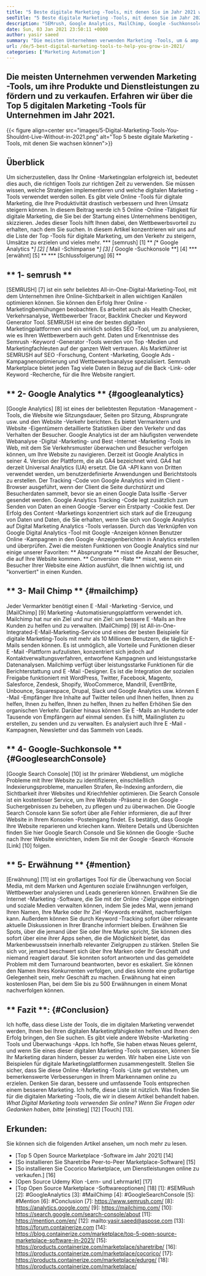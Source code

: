 ```yaml
---
title: "5 Beste digitale Marketing -Tools, mit denen Sie im Jahr 2021 wachsen können" 
seoTitle: "5 Beste digitale Marketing -Tools, mit denen Sie im Jahr 2021 wachsen können" 
description: "SEMrush, Google Analytics, MailChimp, Google -Suchkonsole und Erwähnung sind die günstigsten und nützlichsten, besten digitalen Marketing -Tools, um das Geschäft auszubauen." 
date: Sun, 03 Jan 2021 23:50:11 +0000
author: yasir saeed
summary: "Die meisten Unternehmen verwenden Marketing -Tools, um & amp; Verkaufen Sie ihre Produkte und Dienstleistungen. Erfahren wir 2021 über die Top 5 digitalen Marketing -Tools für Unternehmen." 
url: /de/5-best-digital-marketing-tools-to-help-you-grow-in-2021/
categories: ['Marketing Automation']
---
```


## Die meisten Unternehmen verwenden Marketing -Tools, um ihre Produkte und Dienstleistungen zu fördern und zu verkaufen. Erfahren wir über die Top 5 digitalen Marketing -Tools für Unternehmen im Jahr 2021.

{{< figure align=center src="images/5-Digital-Marketing-Tools-You-Shouldnt-Live-Without-in-2021.png" alt="Top 5 beste digitale Marketing -Tools, mit denen Sie wachsen können">}}


## **Überblick**
Um sicherzustellen, dass Ihr Online -Marketingplan erfolgreich ist, bedeutet dies auch, die richtigen Tools zur richtigen Zeit zu verwenden. Sie müssen wissen, welche Strategien implementieren und welche digitalen Marketing -Tools verwendet werden sollen. Es gibt viele Online -Tools für digitale Marketing, die Ihre Produktivität drastisch verbessern und Ihren Umsatz steigern können. In diesem Beitrag werde ich 5 Online -Online -Tätigkeit für digitale Marketing, die Sie bei der Startung eines Unternehmens benötigen, skizzieren. Jedes dieser Tools hilft Ihnen dabei, den Wettbewerbsvorteil zu erhalten, nach dem Sie suchen.
In diesem Artikel konzentrieren wir uns auf die Liste der Top -Tools für digitale Marketing, um den Verkehr zu steigern, Umsätze zu erzielen und vieles mehr.
  *** [semrush] [1] **
  *[** Google Analytics **] [2]
  *[** Mail -Schimpanse **] [3]
  *[** Google -Suchkonsole **] [4]
  *** [erwähnt] [5] **
  *** [Schlussfolgerung] [6] **

## ** 1- semrush **
[SEMRUSH] [7] ist ein sehr beliebtes All-in-One-Digital-Marketing-Tool, mit dem Unternehmen ihre Online-Sichtbarkeit in allen wichtigen Kanälen optimieren können. Sie können den Erfolg Ihrer Online -Marketingbemühungen beobachten. Es arbeitet auch als Health Checker, Verkehrsanalyse, Wettbewerber Tracor, Backlink Checker und Keyword Generator Tool. SEMRUSH ist eine der besten digitalen Marketingplattformen und ein wirklich solides SEO -Tool, um zu analysieren, wie es Ihren Wettbewerbern auch geht.
Daten und Erkenntnisse des Semrush -Keyword -Generator -Tools werden von Top -Medien und Marketingfachleuten auf der ganzen Welt vertrauen. Als Marktführer ist SEMRUSH auf SEO -Forschung, Content -Marketing, Google Ads -Kampagnenoptimierung und Wettbewerbsanalyse spezialisiert. Semrush Marketplace bietet jeden Tag viele Daten in Bezug auf die Back -Link- oder Keyword -Recherche, für die Ihre Website rangiert.

## ** 2- Google Analytics ** {#googleanalytics}
[Google Analytics] [8] ist eines der beliebtesten Reputation -Management -Tools, die Website wie Sitzungsdauer, Seiten pro Sitzung, Absprungrate usw. und den Website -Verkehr berichten. Es bietet Vermarktern und Website -Eigentümern detaillierte Statistiken über den Verkehr und das Verhalten der Besucher. Google Analytics ist der am häufigsten verwendete Webanalyse -Digital -Marketing- und Best -Internet -Marketing -Tools im Web, mit dem Sie Verkehrsmuster überwachen und Besucher verfolgen können, um Ihre Website zu navigieren.
Derzeit ist Google Analytics in seiner 4. Version der Plattform, die als GA4 bezeichnet wird. GA4 hat derzeit Universal Analytics (UA) ersetzt. Die GA -API kann von Dritten verwendet werden, um benutzerdefinierte Anwendungen und Berichtstools zu erstellen. Der Tracking -Code von Google Analytics wird im Client -Browser ausgeführt, wenn der Client die Seite durchstürzt und Besucherdaten sammelt, bevor sie an einen Google Data Issifle -Server gesendet werden. Google Analytics Tracking -Code legt zusätzlich zum Senden von Daten an einen Google -Server ein Erstparty -Cookie fest. Der Erfolg des Content -Marketings konzentriert sich stark auf die Erzeugung von Daten und Daten, die Sie erhalten, wenn Sie sich von Google Analytics auf Digital Marketing Analytics -Tools verlassen.
Durch das Verknüpfen von Google Digital Analytics -Tool mit Google -Anzeigen können Benutzer Online -Kampagnen in den Google -Anzeigenberichten in Analytics erstellen und überprüfen. Zwei die meisten Funktionen von Google Analytics sind nur einige unserer Favoriten:
** Absprungrate ** misst die Anzahl der Besucher, die auf Ihre Website kommen.
** Conversion -Rate ** misst, wenn ein Besucher Ihrer Website eine Aktion ausführt, die Ihnen wichtig ist, und "konvertiert" in einen Kunden.

## ** 3- Mail Chimp ** {#mailchimp}
Jeder Vermarkter benötigt einen E -Mail -Marketing -Service, und [MailChimp] [9] Marketing -Automatisierungsplattform verwendet ich. Mailchimp hat nur ein Ziel und nur ein Ziel: um bessere E -Mails an Ihre Kunden zu helfen und zu verwalten.
[MailChimp] [9] ist All-in-One-Integrated-E-Mail-Marketing-Service und eines der besten Beispiele für digitale Marketing-Tools mit mehr als 10 Millionen Benutzern, die täglich E-Mails senden können. Es ist unmöglich, alle Vorteile und Funktionen dieser E -Mail -Plattform aufzulisten, konzentriert sich jedoch auf Kontaktverwaltungsverfahren, entworfene Kampagnen und leistungsstarke Datenanalysen.
Mailchimp verfügt über leistungsstarke Funktionen für die Berichterstattung und E -Mail -Designer. Es ist die Integration der sozialen Freigabe funktioniert mit WordPress, Twitter, Facebook, Magento, Salesforce, Zendesk, Shopify, WooCommerce, Mandrill, EventBrite, Unbounce, Squarespace, Drupal, Slack und Google Analytics usw. können E -Mail -Empfänger Ihre Inhalte auf Twitter teilen und Ihnen helfen, Ihnen zu helfen, Ihnen zu helfen, Ihnen zu helfen, Ihnen zu helfen Erhöhen Sie den organischen Verkehr.
Darüber hinaus können Sie E -Mails an Hunderte oder Tausende von Empfängern auf einmal senden. Es hilft, Mailinglisten zu erstellen, zu senden und zu verwalten. Es analysiert auch Ihre E -Mail -Kampagnen, Newsletter und das Sammeln von Leads.

## ** 4- Google-Suchkonsole ** {#GooglesearchConsole}
[Google Search Console] [10] ist Ihr primärer Webdienst, um mögliche Probleme mit Ihrer Website zu identifizieren, einschließlich Indexierungsprobleme, manuellen Strafen, Re-Indexing anfordern, die Sichtbarkeit ihrer Websites und Kriechfehler optimieren. Die Search Console ist ein kostenloser Service, um Ihre Website -Präsenz in den Google -Suchergebnissen zu beheben, zu pflegen und zu überwachen.
Die Google Search Console kann Sie sofort über alle Fehler informieren, die auf Ihrer Website in Ihrem Konsolen -Posteingang findet. Es bestätigt, dass Google Ihre Website reparieren und kriechen kann. Weitere Details und Übersichten finden Sie hier Google Search Console und Sie können die Google -Suche nach Ihrer Website einrichten, indem Sie mit der Google -Search -Konsole [Link] [10] folgen.

## ** 5- Erwähnung ** {#mention}
[Erwähnung] [11] ist ein großartiges Tool für die Überwachung von Social Media, mit dem Marken und Agenturen soziale Erwähnungen verfolgen, Wettbewerber analysieren und Leads generieren können. Erwähnen Sie die Internet -Marketing -Software, die Sie mit der Online -Zielgruppe einbringen und soziale Medien verwalten können, indem Sie jedes Mal, wenn jemand Ihren Namen, Ihre Marke oder Ihr Ziel -Keywords erwähnt, nachverfolgen kann.
Außerdem können Sie durch Keyword -Tracking sofort über relevante aktuelle Diskussionen in Ihrer Branche informiert bleiben. Erwähnen Sie Spots, über die jemand über Sie oder Ihre Marke spricht, Sie können dies sofort über eine ihrer Apps sehen, die die Möglichkeit bietet, das Markenbewusstsein innerhalb relevanter Zielgruppen zu stärken.
Stellen Sie sich vor, jemand beschwert sich über Ihre Marken oder Ihr Geschäft und niemand reagiert darauf. Sie konnten sofort antworten und das gemeldete Problem mit dem Turnaround beantworten, bevor es eskaliert. Sie können den Namen Ihres Konkurrenten verfolgen, und dies könnte eine großartige Gelegenheit sein, mehr Geschäft zu machen. Erwähnung hat einen kostenlosen Plan, bei dem Sie bis zu 500 Erwähnungen in einem Monat nachverfolgen können.

## ** Fazit **: {#Conclusion}
Ich hoffe, dass diese Liste der Tools, die im digitalen Marketing verwendet werden, Ihnen bei Ihren digitalen Marketingfähigkeiten helfen und Ihnen den Erfolg bringen, den Sie suchen. Es gibt viele andere Website -Marketing -Tools und Überwachungs -Apps. Ich hoffe, Sie haben etwas Neues gelernt, und wenn Sie eines dieser digitalen Marketing -Tools verpassen, können Sie Ihr Marketing daran hindern, besser zu werden.
Wir haben eine Liste von Beispielen für digitale Marketingplattformen zusammengestellt. Stellen Sie sicher, dass Sie diese Online -Marketing -Tools -Liste gut verstehen, um bemerkenswerte Verbesserungen in Ihrem Markennamen online zu erzielen. Denken Sie daran, bessere und umfassende Tools entsprechen einem besseren Marketing. Ich hoffe, diese Liste ist nützlich. Was finden Sie für die digitalen Marketing -Tools, die wir in diesem Artikel behandelt haben.
_What Digital Marketing_ _tools verwenden Sie online? Wenn Sie Fragen oder Gedanken haben, bitte_ [einstieg] [12] [Touch] [13].

## Erkunden:
Sie können sich die folgenden Artikel ansehen, um noch mehr zu lesen.
  * [Top 5 Open Source Marketplace -Software im Jahr 2021] [14]
  * [So installieren Sie Sharetribe Peer-to-Peer Marketplace-Software] [15]
  * [So installieren Sie Cocorico Marketplace, um Dienstleistungen online zu verkaufen.] [16]
  * [Open Source Udemy Klon -Lern- und Lehrmarkt] [17]
  * [Top Open Source Marketplace -Softwareoptionen] [18]
[1]: #SEMRush
[2]: #GoogleAnalytics
[3]: #MailChimp
[4]: #GoogleSearchConsole
[5]: #Mention
[6]: #Conclusion
[7]: https://www.semrush.com/
[8]: https://analytics.google.com/
[9]: https://mailchimp.com/
[10]: https://search.google.com/search-console/about
[11]: https://mention.com/en/
[12]: mailto:yasir.saeed@aspose.com
[13]: https://forum.containerize.com
[14]: https://blog.containerize.com/marketplace/top-5-open-source-marketplace-software-in-2021/
[15]: https://products.containerize.com/marketplace/sharetribe/
[16]: https://products.containerize.com/marketplace/cocorico/
[17]: https://products.containerize.com/marketplace/edurge/
[18]: https://products.containerize.com/marketplace/
